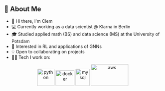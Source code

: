 
## :book: About Me


- :metal: Hi there, I'm Clem
- :computer: Currently working as a data scientist @ Klarna in Berlin
- :mortar_board: Studied applied math (BS) and data science (MS) at the University of Potsdam
- :thinking: Interested in RL and applications of GNNs
- :bulb: Open to collaborating on projects
- :technologist: Tech I work on:
<p align="center">
      <img src="https://www.vectorlogo.zone/logos/python/python-icon.svg" alt="python" width="55" height="55"/>
      <img src="https://www.vectorlogo.zone/logos/docker/docker-official.svg" alt="docker" width="60" height="50"/>
      <img src="https://www.vectorlogo.zone/logos/jenkins/jenkins-icon.svg" alt="mysql" width="45" height="55"/>  
      <img src="https://www.vectorlogo.zone/logos/amazon_aws/amazon_aws-ar21.svg" alt="aws" width="120" height="70"/>
</p>
